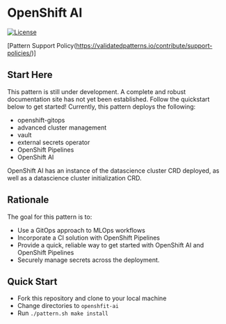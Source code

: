 # OpenShift AI

[![License](https://img.shields.io/badge/License-Apache%202.0-blue.svg)](https://opensource.org/licenses/Apache-2.0)

[Pattern Support Policy(https://validatedpatterns.io/contribute/support-policies/)]

## Start Here

This pattern is still under development. A complete and robust documentation site has not yet been established. Follow the quickstart below to get started! Currently, this pattern deploys the following:

- openshift-gitops
- advanced cluster management
- vault
- external secrets operator
- OpenShift Pipelines
- OpenShift AI

OpenShift AI has an instance of the datascience cluster CRD deployed, as well as a datascience cluster initialization CRD.

## Rationale

The goal for this pattern is to:

* Use a GitOps approach to MLOps workflows
* Incorporate a CI solution with OpenShift Pipelines
* Provide a quick, reliable way to get started with OpenShift AI and OpenShift Pipelines
* Securely manage secrets across the deployment.

## Quick Start
* Fork this repository and clone to your local machine
* Change directories to `openshfit-ai`
* Run `./pattern.sh make install`


